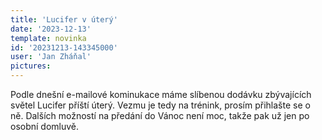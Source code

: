 ```yaml
---
title: 'Lucifer v úterý'
date: '2023-12-13'
template: novinka
id: '20231213-143345000'
user: 'Jan Zháňal'
pictures:
---
```

Podle dnešní e-mailové kominukace máme slíbenou dodávku zbývajících světel Lucifer příští úterý.
Vezmu je tedy na trénink, prosím přihlašte se o ně.
Dalších možností na předání do Vánoc není moc, takže pak už jen po osobní domluvě.
